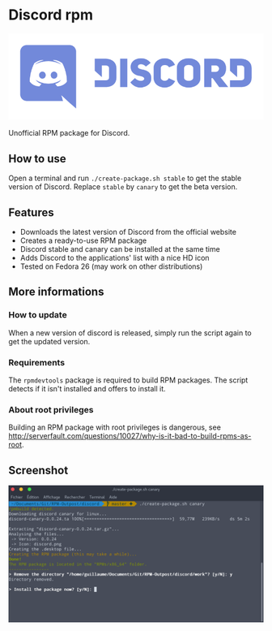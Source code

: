 # Discord rpm
![discord logo](discord-logo-wordmark.png)

Unofficial RPM package for Discord.

## How to use
Open a terminal and run `./create-package.sh stable` to get the stable version of Discord. Replace `stable` by `canary` to get the beta version.

## Features
- Downloads the latest version of Discord from the official website
- Creates a ready-to-use RPM package
- Discord stable and canary can be installed at the same time
- Adds Discord to the applications' list with a nice HD icon
- Tested on Fedora 26 (may work on other distributions)

## More informations

### How to update
When a new version of discord is released, simply run the script again to get the updated version.

### Requirements
The `rpmdevtools` package is required to build RPM packages. The script detects if it isn't installed and offers to install it.

### About root privileges
Building an RPM package with root privileges is dangerous, see http://serverfault.com/questions/10027/why-is-it-bad-to-build-rpms-as-root.

## Screenshot

![beautiful screenshot](screenshot.png)